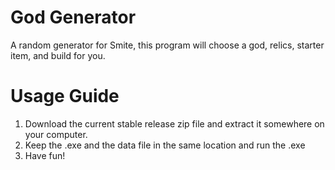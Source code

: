 # God Generator
A random generator for Smite, this program will choose a god, relics, starter item, and build for you.

# Usage Guide
1. Download the current stable release zip file and extract it somewhere on your computer.
2. Keep the .exe and the data file in the same location and run the .exe
3. Have fun!
